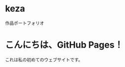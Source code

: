 # keza
作品ポートフォリオ
<!DOCTYPE html>
<html lang="ja">
<head>
    <meta charset="UTF-8">
    <meta name="viewport" content="width=device-width, initial-scale=1.0">
    <title>私の初めてのGitHub Pagesサイト</title>
</head>
<body>
    <h1>こんにちは、GitHub Pages！</h1>
    <p>これは私の初めてのウェブサイトです。</p>
</body>
</html>
